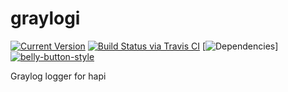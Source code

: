 # graylogi

[![Current Version](https://img.shields.io/npm/v/graylogi.svg)](https://www.npmjs.org/package/graylogi)
[![Build Status via Travis CI](https://travis-ci.org/cjihrig/graylogi.svg?branch=master)](https://travis-ci.org/cjihrig/graylogi)
[![Dependencies](http://img.shields.io/david/cjihrig/graylogi.svg)]
[![belly-button-style](https://img.shields.io/badge/eslint-bellybutton-4B32C3.svg)](https://github.com/cjihrig/belly-button)

Graylog logger for hapi

